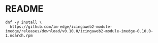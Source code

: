 README
======

```shell
dnf -y install \
  https://github.com/im-edge/icingaweb2-module-imedge/releases/download/v0.10.0/icingaweb2-module-imedge-0.10.0-1.noarch.rpm
```
